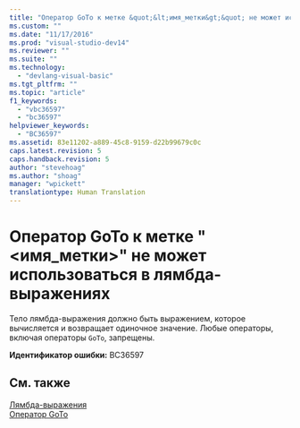 ```yaml
---
title: "Оператор GoTo к метке &quot;&lt;имя_метки&gt;&quot; не может использоваться в лямбда-выражениях | Microsoft Docs"
ms.custom: ""
ms.date: "11/17/2016"
ms.prod: "visual-studio-dev14"
ms.reviewer: ""
ms.suite: ""
ms.technology: 
  - "devlang-visual-basic"
ms.tgt_pltfrm: ""
ms.topic: "article"
f1_keywords: 
  - "vbc36597"
  - "bc36597"
helpviewer_keywords: 
  - "BC36597"
ms.assetid: 83e11202-a889-45c8-9159-d22b99679c0c
caps.latest.revision: 5
caps.handback.revision: 5
author: "stevehoag"
ms.author: "shoag"
manager: "wpickett"
translationtype: Human Translation
---
```

# Оператор GoTo к метке &quot;&lt;имя_метки&gt;&quot; не может использоваться в лямбда-выражениях
Тело лямбда\-выражения должно быть выражением, которое вычисляется и возвращает одиночное значение. Любые операторы, включая операторы `GoTo`, запрещены.  
  
 **Идентификатор ошибки:** BC36597  
  
## См. также  
 [Лямбда\-выражения](../../visual-basic/programming-guide/language-features/procedures/lambda-expressions.md)   
 [Оператор GoTo](../../visual-basic/language-reference/statements/goto-statement.md)